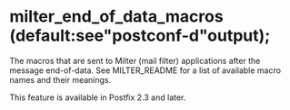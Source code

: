 # milter_end_of_data_macros (default:see"postconf-d"output); 

 The macros that are sent to Milter (mail filter) applications
after the message end-of-data. See MILTER_README for a list of
available macro names and their meanings.  

 This feature is available in Postfix 2.3 and later. 


